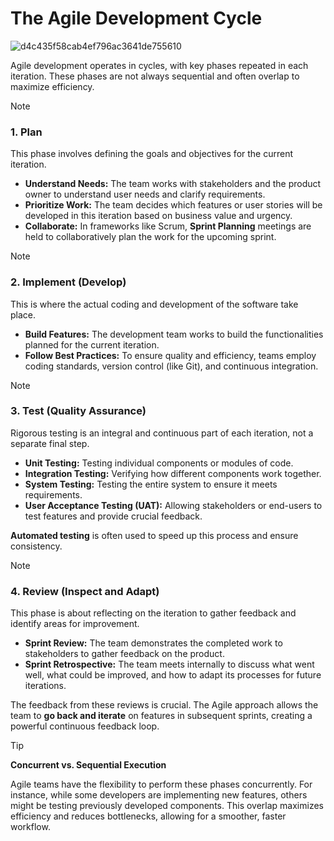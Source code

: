 # The Agile Development Cycle
![d4c435f58cab4ef796ac3641de755610](https://github.com/user-attachments/assets/28864ed4-c211-4f0f-9a15-1728a5157843)

Agile development operates in cycles, with key phases repeated in each iteration. These phases are not always sequential and often overlap to maximize efficiency.

> [!NOTE]
> ### 1. Plan
> This phase involves defining the goals and objectives for the current iteration.
>
> -   **Understand Needs:** The team works with stakeholders and the product owner to understand user needs and clarify requirements.
> -   **Prioritize Work:** The team decides which features or user stories will be developed in this iteration based on business value and urgency.
> -   **Collaborate:** In frameworks like Scrum, **Sprint Planning** meetings are held to collaboratively plan the work for the upcoming sprint.

> [!NOTE]
> ### 2. Implement (Develop)
> This is where the actual coding and development of the software take place.
>
> -   **Build Features:** The development team works to build the functionalities planned for the current iteration.
> -   **Follow Best Practices:** To ensure quality and efficiency, teams employ coding standards, version control (like Git), and continuous integration.

> [!NOTE]
> ### 3. Test (Quality Assurance)
> Rigorous testing is an integral and continuous part of each iteration, not a separate final step.
>
> -   **Unit Testing:** Testing individual components or modules of code.
> -   **Integration Testing:** Verifying how different components work together.
> -   **System Testing:** Testing the entire system to ensure it meets requirements.
> -   **User Acceptance Testing (UAT):** Allowing stakeholders or end-users to test features and provide crucial feedback.
>
> **Automated testing** is often used to speed up this process and ensure consistency.

> [!NOTE]
> ### 4. Review (Inspect and Adapt)
> This phase is about reflecting on the iteration to gather feedback and identify areas for improvement.
>
> -   **Sprint Review:** The team demonstrates the completed work to stakeholders to gather feedback on the product.
> -   **Sprint Retrospective:** The team meets internally to discuss what went well, what could be improved, and how to adapt its processes for future iterations.
>
> The feedback from these reviews is crucial. The Agile approach allows the team to **go back and iterate** on features in subsequent sprints, creating a powerful continuous feedback loop.

> [!TIP]
> **Concurrent vs. Sequential Execution**
>
> Agile teams have the flexibility to perform these phases concurrently. For instance, while some developers are implementing new features, others might be testing previously developed components. This overlap maximizes efficiency and reduces bottlenecks, allowing for a smoother, faster workflow.
